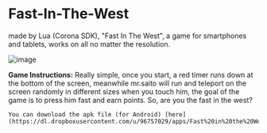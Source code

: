Fast-In-The-West
================

made by Lua (Corona SDK), "Fast In The West", a game for smartphones and tablets, works on all no matter the resolution.

![image](https://dl.dropboxusercontent.com/u/96757029/apps/fitw.png)

**Game Instructions:**
	Really simple, once you start, a red timer runs down at the bottom of the screen, meanwhile mr.saito will run and teleport on the screen randomly in different sizes when you touch him, the goal of the game is to press him fast and earn points.
	So, are you the fast in the west?
	
	You can download the apk file (for Android) [here](https://dl.dropboxusercontent.com/u/96757029/apps/Fast%20in%20the%20West.apk)
